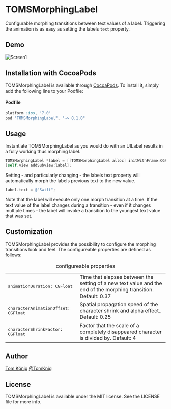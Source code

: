 # TOMSMorphingLabel
Configurable morphing transitions between text values of a label.
Triggering the animation is as easy as setting the labels `text` property.

## Demo

![Screen1](demo.gif)

## Installation with CocoaPods

TOMSMorphingLabel is available through [CocoaPods](http://cocoapods.org). To install
it, simply add the following line to your Podfile:

#### Podfile

```ruby
platform :ios, '7.0'
pod "TOMSMorphingLabel", "~> 0.1.0"
```

## Usage

Instantiate TOMSMorphingLabel as you would do with an UILabel results in a fully working thus morphing label.

```objective-c
TOMSMorphingLabel *label = [[TOMSMorphingLabel alloc] initWithFrame:CGRectMake(0, 42, self.view.frame.size.width, 42)];
[self.view addSubview:label];
```

Setting - and particularly changing - the labels text property will automatically morph the labels previous text to the new value.

```objective-c
label.text = @"Swift";
```

Note that the label will execute only one morph transition at a time. If the text value of the label changes during a transition - even if it changes multiple times - the label will invoke a transition to the youngest text value that was set.

## Customization

TOMSMorphingLabel provides the possibility to configure the morphing transitions look and feel.
The configureable properties are defined as follows:

<table>
  <caption>configureable properties</caption>
  <tr>
    <td><tt>animationDuration: CGFloat</tt></td>
    <td>Time that elapses between the setting of a new text value and the end of the morphing transition. Default: 0.37</td>
  </tr>
  <tr>
    <td><tt>characterAnimationOffset: CGFloat</tt></td>
    <td>Spatial propagation speed of the character shrink and alpha effect.. Default: 0.25</td>
  </tr>
  <tr>
    <td><tt>characterShrinkFactor: CGFloat</tt></td>
    <td>Factor that the scale of a completely disappeared character is divided by. Default: 4</td>
  </tr>
</table>


## Author

[Tom König](http://github.com/TomKnig) [@TomKnig](https://twitter.com/TomKnig)

## License

TOMSMorphingLabel is available under the MIT license. See the LICENSE file for more info.
